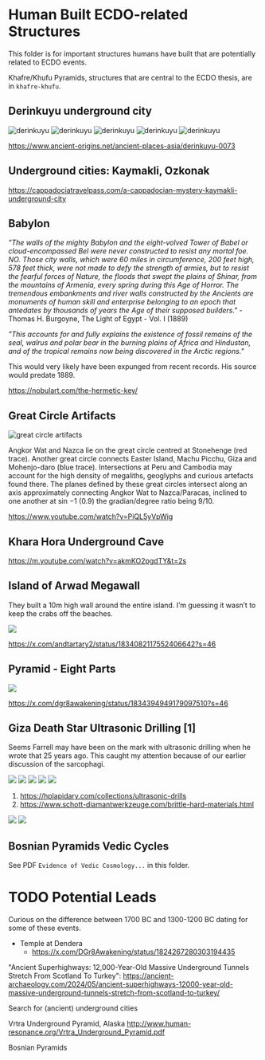 # Human Built ECDO-related Structures

This folder is for important structures humans have built that are potentially related to ECDO events.

Khafre/Khufu Pyramids, structures that are central to the ECDO thesis, are in `khafre-khufu`.

## Derinkuyu underground city

![derinkuyu](img/derinkuyu1.jpg "derinkuyu")
![derinkuyu](img/derinkuyu2.jpg "derinkuyu")
![derinkuyu](img/derinkuyu3.jpg "derinkuyu")
![derinkuyu](img/derinkuyu4.jpg "derinkuyu")
![derinkuyu](img/derinkuyu5.jpg "derinkuyu")

https://www.ancient-origins.net/ancient-places-asia/derinkuyu-0073

## Underground cities: Kaymakli, Ozkonak

https://cappadociatravelpass.com/a-cappadocian-mystery-kaymakli-underground-city

## Babylon

*"The walls of the mighty Babylon and the eight-volved Tower of Babel or cloud-encompassed Bel were never constructed to resist any mortal foe. NO. Those city walls, which were 60 miles in circumference, 200 feet high, 578 feet thick, were not made to defy the strength of armies, but to resist the fearful forces of Nature, the floods that swept the plains of Shinar, from the mountains of Armenia, every spring during this Age of Horror. The tremendous embankments and river walls constructed by the Ancients are monuments of human skill and enterprise belonging to an epoch that antedates by thousands of years the Age of their supposed builders."* - Thomas H. Burgoyne, The Light of Egypt - Vol. I (1889)

*"This accounts for and fully explains the existence of fossil remains of the seal, walrus and polar bear in the burning plains of Africa and Hindustan, and of the tropical remains now being discovered in the Arctic regions."*

This would very likely have been expunged from recent records. His source would predate 1889.

https://nobulart.com/the-hermetic-key/

## Great Circle Artifacts

![great circle artifacts](img/great-circle-artifacts.jpg "great circle artifacts")

Angkor Wat and Nazca lie on the great circle centred at Stonehenge (red trace). Another great circle connects Easter Island, Machu Picchu, Giza and Mohenjo-daro (blue trace). Intersections at Peru and Cambodia may account for the high density of megaliths, geoglyphs and curious artefacts found there. The planes defined by these great circles intersect along an axis approximately connecting Angkor Wat to Nazca/Paracas, inclined to one another at sin −1 (0.9) the gradian/degree ratio being 9/10.

https://www.youtube.com/watch?v=PiQL5yVpWig

## Khara Hora Underground Cave

https://m.youtube.com/watch?v=akmKO2pgdTY&t=2s

## Island of Arwad Megawall

They built a 10m high wall around the entire island. I’m guessing it wasn’t to keep the crabs off the beaches. 

![](img/arwad.jpg)

https://x.com/andtartary2/status/1834082117552406642?s=46

## Pyramid - Eight Parts

![](img/octant.jpg)

https://x.com/dgr8awakening/status/1834394949179097510?s=46

## Giza Death Star Ultrasonic Drilling [1]

Seems Farrell may have been on the mark with ultrasonic drilling when he wrote that 25 years ago. This caught my attention because of our earlier discussion of the sarcophagi.

![](img/gizadeath1.jpg)
![](img/gizadeath2.jpg)
![](img/gizadeath3.jpg)
![](img/gizadeath4.jpg)
![](img/gizadeath5.jpg)

1. https://hplapidary.com/collections/ultrasonic-drills
2. https://www.schott-diamantwerkzeuge.com/brittle-hard-materials.html

![](img/gizadeath6.jpg)
![](img/gizadeath7.jpg)

## Bosnian Pyramids Vedic Cycles

See PDF `Evidence of Vedic Cosmology...` in this folder.

# TODO Potential Leads

Curious on the difference between 1700 BC and 1300-1200 BC dating for some of these events.

- Temple at Dendera
	- https://x.com/DGr8Awakening/status/1824267280303194435

"Ancient Superhighways: 12,000-Year-Old Massive Underground Tunnels Stretch From Scotland To Turkey": https://ancient-archaeology.com/2024/05/ancient-superhighways-12000-year-old-massive-underground-tunnels-stretch-from-scotland-to-turkey/

Search for (ancient) underground cities

Vrtra Underground Pyramid, Alaska http://www.human-resonance.org/Vrtra_Underground_Pyramid.pdf

Bosnian Pyramids
